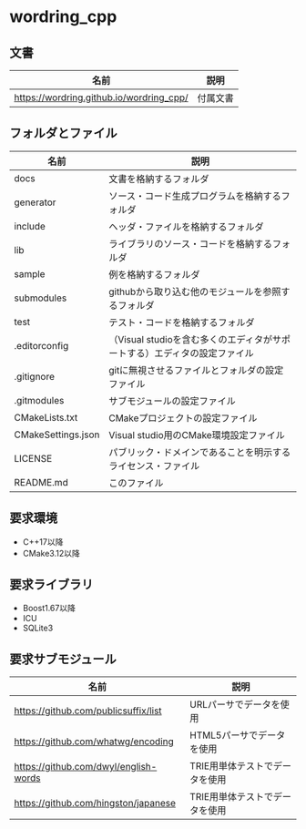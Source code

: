 ﻿# wordring_cpp

## 文書
| 名前 | 説明 |
|----|----|
| https://wordring.github.io/wordring_cpp/ | 付属文書 |

## フォルダとファイル
| 名前 | 説明 |
|----|----|
| docs | 文書を格納するフォルダ |
| generator | ソース・コード生成プログラムを格納するフォルダ |
| include | ヘッダ・ファイルを格納するフォルダ |
| lib | ライブラリのソース・コードを格納するフォルダ |
| sample | 例を格納するフォルダ |
| submodules | githubから取り込む他のモジュールを参照するフォルダ |
| test | テスト・コードを格納するフォルダ |
| .editorconfig | （Visual studioを含む多くのエディタがサポートする）エディタの設定ファイル |
| .gitignore | gitに無視させるファイルとフォルダの設定ファイル |
| .gitmodules | サブモジュールの設定ファイル |
| CMakeLists.txt | CMakeプロジェクトの設定ファイル |
| CMakeSettings.json | Visual studio用のCMake環境設定ファイル |
| LICENSE | パブリック・ドメインであることを明示するライセンス・ファイル |
| README.md | このファイル |

## 要求環境
- C++17以降
- CMake3.12以降

## 要求ライブラリ
- Boost1.67以降
- ICU
- SQLite3

## 要求サブモジュール
| 名前 | 説明 |
|----|----|
| https://github.com/publicsuffix/list | URLパーサでデータを使用 |
| https://github.com/whatwg/encoding | HTML5パーサでデータを使用 |
| https://github.com/dwyl/english-words | TRIE用単体テストでデータを使用 |
| https://github.com/hingston/japanese | TRIE用単体テストでデータを使用 |